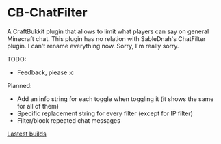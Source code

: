 CB-ChatFilter
=============

A CraftBukkit plugin that allows to limit what players can say on general Minecraft chat.
This plugin has no relation with SableDnah's ChatFilter plugin.
I can't rename everything now. Sorry, I'm really sorry.

TODO: 
 - Feedback, please :c
 
Planned:
 - Add an info string for each toggle when toggling it (it shows the same for all of them)
 - Specific replacement string for every filter (except for IP filter)
 - Filter/block repeated chat messages
 
[Lastest builds](https://repo.makzk.com/cbp/chatfilter/)
